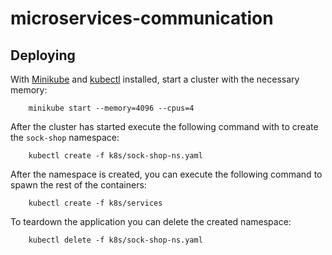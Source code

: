 # microservices-communication


## Deploying

With [Minikube](https://github.com/kubernetes/minikube) and [kubectl](https://kubernetes.io/docs/tasks/tools/install-kubectl/) installed, start a cluster with the necessary memory:

```
    minikube start --memory=4096 --cpus=4
```

After the cluster has started execute the following command with to create the `sock-shop` namespace:

```
    kubectl create -f k8s/sock-shop-ns.yaml
```

After the namespace is created, you can execute the following command to spawn the rest of the containers:

```
    kubectl create -f k8s/services
```

To teardown the application you can delete the created namespace:

```
    kubectl delete -f k8s/sock-shop-ns.yaml
```